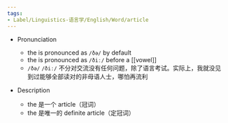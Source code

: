 ```yaml
---
tags:
- Label/Linguistics-语言学/English/Word/article
---
```


- Pronunciation
    - the is pronounced as `/ðə/` by default
    - the is pronounced as `/ðiː/` before a [[vowel]]
    -  `/ðə/` `/ðiː/` 不分对交流没有任何问题，除了语言考试。实际上，我就没见到过能够全部读对的非母语人士，哪怕再流利

- Description
    - the 是一个 article（冠词）
    - the 是唯一的 definite article（定冠词）
